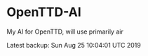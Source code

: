 # OpenTTD-AI
My AI for OpenTTD, will use primarily air

Latest backup: Sun Aug 25 10:04:01 UTC 2019
